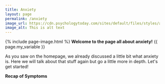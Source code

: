 ```yaml
---
title: Anxiety
layout: page
permalink: /anxiety
image_url: https://cdn.psychologytoday.com/sites/default/files/styles/article-inline-half-caption/public/field_blog_entry_images/2022-07/shutterstock_1531258040.jpg?itok=5ZyB0u7q
image_alt: This is alt text
---
```

{% include page-image.html %}
**Welcome to the page all about anxiety!**
{{ page.my_variable }}



As you saw on the homepage, we already discussed a little bit what anxiety is. Here we will talk about that stuff again but go a little more in depth. Let's get started!

**Recap of Symptoms**

